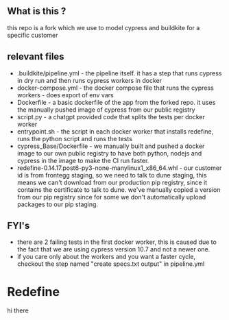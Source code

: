 
## What is this ?
this repo is a fork which we use to model cypress and buildkite for a specific customer

## relevant files
- .buildkite/pipeline.yml - the pipeline itself. it has a step that runs cypress in dry run and then runs cypress workers in docker
- docker-compose.yml - the docker compose file that runs the cypress workers - does export of env vars
- Dockerfile - a basic dockerfile of the app from the forked repo. it uses the manually pushed image of cypress from our public registry
- script.py - a chatgpt provided code that splits the tests per docker worker
- entrypoint.sh - the script in each docker worker that installs redefine, runs the python script and runs the tests
- cypress_Base/Dockerfile - we manually built and pushed a docker image to our own public registry to have both python, nodejs and cypress in the image to make the CI run faster.
- redefine-0.14.17.post6-py3-none-manylinux1_x86_64.whl - our customer id is from frontegg staging, so we need to talk to dune staging, this means we can't download from our production pip registry, since it contains the certificate to talk to dune. we've manually copied a version from our pip registry since for some we don't automatically upload packages to our pip staging.
## FYI's

- there are 2 failing tests in the first docker worker, this is caused due to the fact that we are using cypress version 10.7 and not a newer one.
- if you care only about the workers and you want a faster cycle, checkout the step named "create specs.txt output" in pipeline.yml 

# Redefine 
hi there
